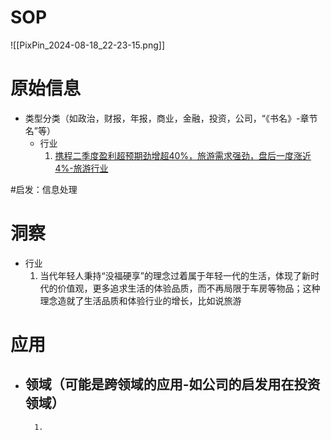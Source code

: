 # SOP

![[PixPin_2024-08-18_22-23-15.png]]

# 原始信息

- 类型分类（如政治，财报，年报，商业，金融，投资，公司，“《书名》-章节名”等）
	- 行业
		1. [携程二季度盈利超预期劲增超40%，旅游需求强劲，盘后一度涨近4%-旅游行业](https://wallstreetcn.com/articles/3725833)

#启发：信息处理
# 洞察

- 行业
	1. 当代年轻人秉持“没福硬享”的理念过着属于年轻一代的生活，体现了新时代的价值观，更多追求生活的体验品质，而不再局限于车房等物品；这种理念造就了生活品质和体验行业的增长，比如说旅游

# 应用

- 领域（可能是跨领域的应用-如公司的启发用在投资领域）
	- 
		1. 

